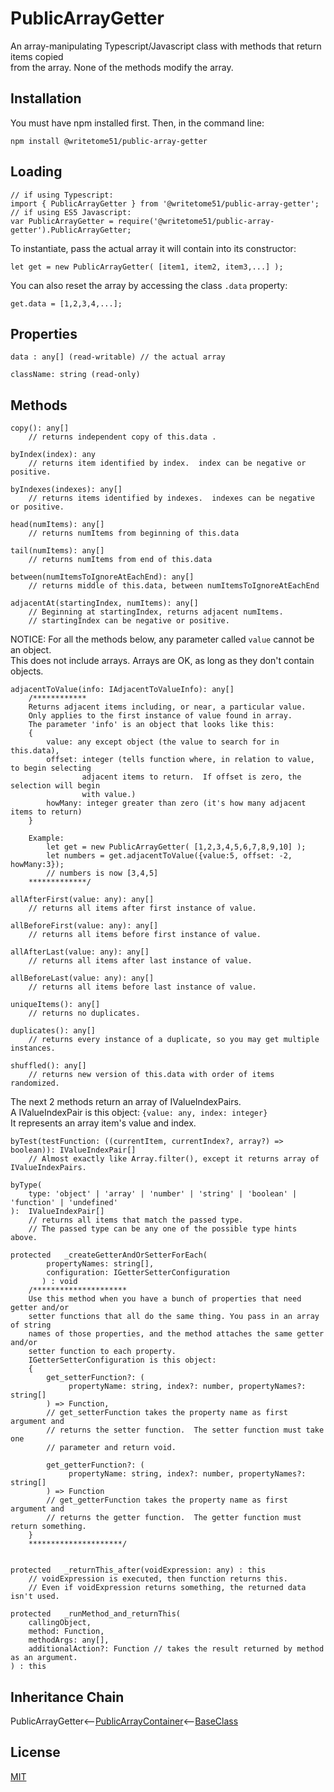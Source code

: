 # PublicArrayGetter 

An array-manipulating Typescript/Javascript class with methods that return items copied   
from the array. None of the methods modify the array.

## Installation

You must have npm installed first. Then, in the command line:

    npm install @writetome51/public-array-getter

## Loading

    // if using Typescript:
    import { PublicArrayGetter } from '@writetome51/public-array-getter';
    // if using ES5 Javascript:
    var PublicArrayGetter = require('@writetome51/public-array-getter').PublicArrayGetter;

To instantiate, pass the actual array it will contain into its constructor:

    let get = new PublicArrayGetter( [item1, item2, item3,...] );

You can also reset the array by accessing the class `.data` property:

    get.data = [1,2,3,4,...];


## Properties

	data : any[] (read-writable) // the actual array

	className: string (read-only)


## Methods
```
copy(): any[]
    // returns independent copy of this.data .

byIndex(index): any
    // returns item identified by index.  index can be negative or positive.
    
byIndexes(indexes): any[]
    // returns items identified by indexes.  indexes can be negative or positive.

head(numItems): any[]
    // returns numItems from beginning of this.data

tail(numItems): any[]
    // returns numItems from end of this.data

between(numItemsToIgnoreAtEachEnd): any[]
    // returns middle of this.data, between numItemsToIgnoreAtEachEnd

adjacentAt(startingIndex, numItems): any[]
    // Beginning at startingIndex, returns adjacent numItems.  
    // startingIndex can be negative or positive.
```       
NOTICE: For all the methods below, any parameter called `value` cannot be an object.  
This does not include arrays. Arrays are OK, as long as they don't contain objects.
```
adjacentToValue(info: IAdjacentToValueInfo): any[]
    /************
    Returns adjacent items including, or near, a particular value.
    Only applies to the first instance of value found in array.
    The parameter 'info' is an object that looks like this:
    {
        value: any except object (the value to search for in this.data),
        offset: integer (tells function where, in relation to value, to begin selecting 
                adjacent items to return.  If offset is zero, the selection will begin 
                with value.)
        howMany: integer greater than zero (it's how many adjacent items to return)
    }

    Example:
        let get = new PublicArrayGetter( [1,2,3,4,5,6,7,8,9,10] );
        let numbers = get.adjacentToValue({value:5, offset: -2, howMany:3});
        // numbers is now [3,4,5]
    *************/

allAfterFirst(value: any): any[]
    // returns all items after first instance of value.

allBeforeFirst(value: any): any[]
    // returns all items before first instance of value.

allAfterLast(value: any): any[]
    // returns all items after last instance of value.

allBeforeLast(value: any): any[]
    // returns all items before last instance of value.

uniqueItems(): any[]
    // returns no duplicates.

duplicates(): any[]
    // returns every instance of a duplicate, so you may get multiple instances.

shuffled(): any[]
    // returns new version of this.data with order of items randomized.
```        
The next 2 methods return an array of IValueIndexPairs.  
A IValueIndexPair is this object: `{value: any, index: integer}`  
It represents an array item's value and index.
```
byTest(testFunction: ((currentItem, currentIndex?, array?) => boolean)): IValueIndexPair[]
    // Almost exactly like Array.filter(), except it returns array of IValueIndexPairs.
     
byType(
    type: 'object' | 'array' | 'number' | 'string' | 'boolean' | 'function' | 'undefined'
):  IValueIndexPair[] 
    // returns all items that match the passed type. 
    // The passed type can be any one of the possible type hints above.

protected   _createGetterAndOrSetterForEach(
		propertyNames: string[],
		configuration: IGetterSetterConfiguration
	   ) : void
    /*********************
    Use this method when you have a bunch of properties that need getter and/or 
    setter functions that all do the same thing. You pass in an array of string 
    names of those properties, and the method attaches the same getter and/or 
    setter function to each property.
    IGetterSetterConfiguration is this object:
    {
        get_setterFunction?: (
             propertyName: string, index?: number, propertyNames?: string[]
        ) => Function,
	    // get_setterFunction takes the property name as first argument and 
	    // returns the setter function.  The setter function must take one 
	    // parameter and return void.
	    
        get_getterFunction?: (
             propertyName: string, index?: number, propertyNames?: string[]
        ) => Function
	    // get_getterFunction takes the property name as first argument and 
	    // returns the getter function.  The getter function must return something.
    }
    *********************/ 


protected   _returnThis_after(voidExpression: any) : this
    // voidExpression is executed, then function returns this.
    // Even if voidExpression returns something, the returned data isn't used.

protected   _runMethod_and_returnThis(
    callingObject, 
    method: Function, 
    methodArgs: any[], 
    additionalAction?: Function // takes the result returned by method as an argument.
) : this
```

## Inheritance Chain

PublicArrayGetter<--[PublicArrayContainer](https://github.com/writetome51/public-array-container#publicarraycontainer)<--[BaseClass](https://github.com/writetome51/typescript-base-class#baseclass)


## License
[MIT](https://choosealicense.com/licenses/mit/)